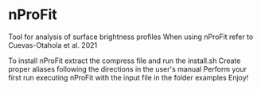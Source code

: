 # nProFit
Tool for analysis of surface brightness profiles
When using nProFit refer to Cuevas-Otahola et al. 2021

To install nProFit extract the compress file and run the install.sh
Create proper aliases following the directions in the user's manual
Perform your first run executing nProFit with the input file in the folder examples
Enjoy!
